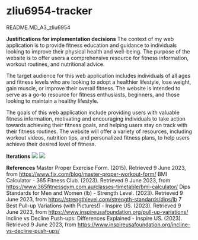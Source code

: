 

# zliu6954-tracker
README.MD_A3_zliu6954

__Justifications for implementation decisions__
The context of my web application is to provide fitness education and guidance to individuals looking to improve their physical health and well-being. The purpose of the website is to offer users a comprehensive resource for fitness information, workout routines, and nutritional advice.

The target audience for this web application includes individuals of all ages and fitness levels who are looking to adopt a healthier lifestyle, lose weight, gain muscle, or improve their overall fitness. The website is intended to serve as a go-to resource for fitness enthusiasts, beginners, and those looking to maintain a healthy lifestyle.

The goals of this web application include providing users with valuable fitness information, motivating and encouraging individuals to take action towards achieving their fitness goals, and helping users stay on track with their fitness routines. The website will offer a variety of resources, including workout videos, nutrition tips, and personalized fitness plans, to help users achieve their desired level of fitness. 

__Iterations__
<img src=“img/I3.png“>
<img src=“img/I4.png“>


__References__
Master Proper Exercise Form. (2015). Retrieved 9 June 2023, from https://www.fix.com/blog/master-proper-workout-form/
BMI Calculator - 365 Fitness Club. (2023). Retrieved 9 June 2023, from https://www.365fitnessgym.com.au/classes-timetable/bmi-calculator/
Dips Standards for Men and Women (lb) - Strength Level. (2023). Retrieved 9 June 2023, from https://strengthlevel.com/strength-standards/dips/lb
7 Best Pull-up Variations (with Pictures!) - Inspire US. (2023). Retrieved 9 June 2023, from https://www.inspireusafoundation.org/pull-up-variations/
Incline vs Decline Push-ups: Differences Explained - Inspire US. (2023). Retrieved 9 June 2023, from https://www.inspireusafoundation.org/incline-vs-decline-push-ups/

